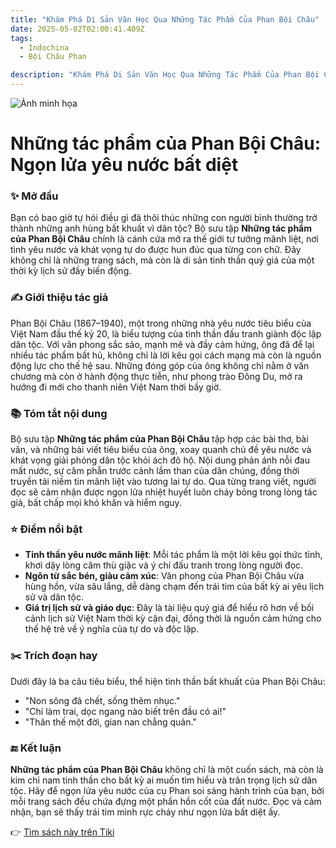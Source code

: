 ```yaml
---
title: "Khám Phá Di Sản Văn Học Qua Những Tác Phẩm Của Phan Bội Châu"
date: 2025-05-02T02:00:41.409Z
tags:
  - Indochina
  - Bội Châu Phan

description: "Khám Phá Di Sản Văn Học Qua Những Tác Phẩm Của Phan Bội Châu"
---
```


![Ảnh minh họa](https://images.unsplash.com/photo-1529590003495-b2646e2718bf?crop=entropy&cs=tinysrgb&fit=max&fm=jpg&ixid=M3w3MzA0NDl8MHwxfHNlYXJjaHwxfHxib29rJTJDcmVhZGluZ3xlbnwwfHx8fDE3NDYxNTEyNDF8MA&ixlib=rb-4.0.3&q=80&w=400) 

 # Những tác phẩm của Phan Bội Châu: Ngọn lửa yêu nước bất diệt

### ✨ Mở đầu
Bạn có bao giờ tự hỏi điều gì đã thôi thúc những con người bình thường trở thành những anh hùng bất khuất vì dân tộc? Bộ sưu tập **Những tác phẩm của Phan Bội Châu** chính là cánh cửa mở ra thế giới tư tưởng mãnh liệt, nơi tình yêu nước và khát vọng tự do được hun đúc qua từng con chữ. Đây không chỉ là những trang sách, mà còn là di sản tinh thần quý giá của một thời kỳ lịch sử đầy biến động.

### ✍️ Giới thiệu tác giả
Phan Bội Châu (1867–1940), một trong những nhà yêu nước tiêu biểu của Việt Nam đầu thế kỷ 20, là biểu tượng của tinh thần đấu tranh giành độc lập dân tộc. Với văn phong sắc sảo, mạnh mẽ và đầy cảm hứng, ông đã để lại nhiều tác phẩm bất hủ, không chỉ là lời kêu gọi cách mạng mà còn là nguồn động lực cho thế hệ sau. Những đóng góp của ông không chỉ nằm ở văn chương mà còn ở hành động thực tiễn, như phong trào Đông Du, mở ra hướng đi mới cho thanh niên Việt Nam thời bấy giờ.

### 📚 Tóm tắt nội dung
Bộ sưu tập **Những tác phẩm của Phan Bội Châu** tập hợp các bài thơ, bài văn, và những bài viết tiêu biểu của ông, xoay quanh chủ đề yêu nước và khát vọng giải phóng dân tộc khỏi ách đô hộ. Nội dung phản ánh nỗi đau mất nước, sự căm phẫn trước cảnh lầm than của dân chúng, đồng thời truyền tải niềm tin mãnh liệt vào tương lai tự do. Qua từng trang viết, người đọc sẽ cảm nhận được ngọn lửa nhiệt huyết luôn cháy bỏng trong lòng tác giả, bất chấp mọi khó khăn và hiểm nguy.

### ⭐ Điểm nổi bật
- **Tinh thần yêu nước mãnh liệt**: Mỗi tác phẩm là một lời kêu gọi thức tỉnh, khơi dậy lòng căm thù giặc và ý chí đấu tranh trong lòng người đọc.
- **Ngôn từ sắc bén, giàu cảm xúc**: Văn phong của Phan Bội Châu vừa hùng hồn, vừa sâu lắng, dễ dàng chạm đến trái tim của bất kỳ ai yêu lịch sử và dân tộc.
- **Giá trị lịch sử và giáo dục**: Đây là tài liệu quý giá để hiểu rõ hơn về bối cảnh lịch sử Việt Nam thời kỳ cận đại, đồng thời là nguồn cảm hứng cho thế hệ trẻ về ý nghĩa của tự do và độc lập.

### ✂️ Trích đoạn hay
Dưới đây là ba câu tiêu biểu, thể hiện tinh thần bất khuất của Phan Bội Châu:
- "Non sông đã chết, sống thêm nhục."
- "Chí làm trai, dọc ngang nào biết trên đầu có ai!"
- "Thân thế một đời, gian nan chẳng quản."

### 🔚 Kết luận
**Những tác phẩm của Phan Bội Châu** không chỉ là một cuốn sách, mà còn là kim chỉ nam tinh thần cho bất kỳ ai muốn tìm hiểu và trân trọng lịch sử dân tộc. Hãy để ngọn lửa yêu nước của cụ Phan soi sáng hành trình của bạn, bởi mỗi trang sách đều chứa đựng một phần hồn cốt của đất nước. Đọc và cảm nhận, bạn sẽ thấy trái tim mình rực cháy như ngọn lửa bất diệt ấy.

👉 [Tìm sách này trên Tiki](https://tiki.vn/search?q=Nh%E1%BB%AFng%20t%C3%A1c%20ph%E1%BA%A9m%20c%E1%BB%A7a%20Phan%20B%E1%BB%99i%20Ch%C3%A2u)